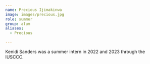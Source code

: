 ```yaml
---
name: Precious Ijimakinwa
image: images/precious.jpg
role: summer
group: alum
aliases:
  - Precious

---
```


Kenidi Sanders was a summer intern in 2022 and 2023 through the IUSCCC.  
